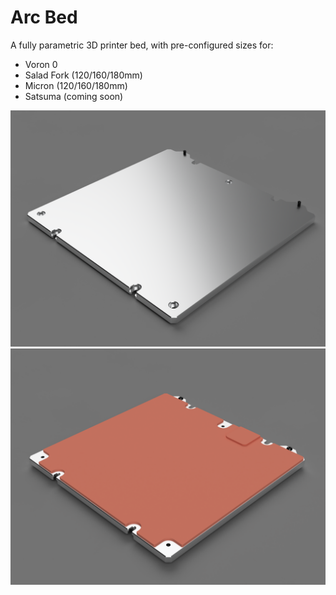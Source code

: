 # Arc Bed

A fully parametric 3D printer bed, with pre-configured sizes for:

- Voron 0
- Salad Fork (120/160/180mm)
- Micron (120/160/180mm)
- Satsuma (coming soon)

![180mm render, top](Assets/180_render_top.png)
![180mm render, bottom](Assets/180_render_bottom.png)